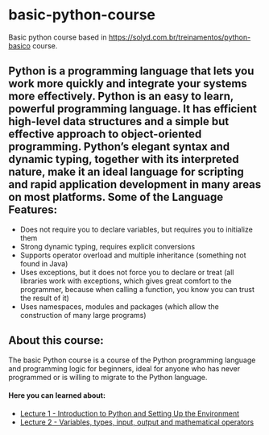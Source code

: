 basic-python-course
================
Basic python course based in https://solyd.com.br/treinamentos/python-basico course.

Python is a programming language that lets you work more quickly and integrate your systems more effectively.
Python is an easy to learn, powerful programming language. It has efficient high-level data structures and a simple but effective approach to object-oriented programming. Python’s elegant syntax and dynamic typing, together with its interpreted nature, make it an ideal language for scripting and rapid application development in many areas on most platforms.
Some of the Language Features:
----------------
- Does not require you to declare variables, but requires you to initialize them
- Strong dynamic typing, requires explicit conversions
- Supports operator overload and multiple inheritance (something not found in Java)
- Uses exceptions, but it does not force you to declare or treat (all libraries work with exceptions, which gives great comfort to the programmer, because when calling a function, you know you can trust the result of it)
- Uses namespaces, modules and packages (which allow the construction of many large programs)

About this course:
----------------
The basic Python course is a course of the Python programming language and programming logic for beginners, ideal for anyone who has never programmed or is willing to migrate to the Python language.

#### Here you can learned about:

- [Lecture 1 - Introduction to Python and Setting Up the Environment]()
- [Lecture 2 - Variables, types, input, output and mathematical operators]()
